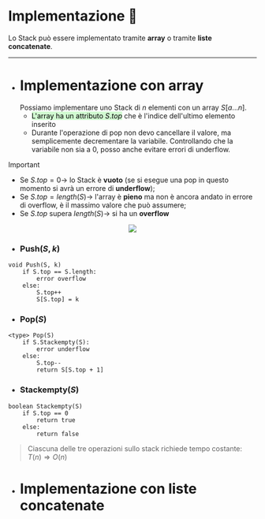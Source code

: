 # Implementazione 🧪
Lo Stack può essere implementato tramite **array** o tramite **liste concatenate**.
***
- # Implementazione con array
	Possiamo implementare uno Stack di $n$ elementi con un array $S$[$a...n$].
	- <mark style="background: #BBFABBA6;">L'array ha un attributo $S.top$</mark> che è l'indice dell'ultimo elemento inserito
	- Durante l'operazione di pop non devo cancellare il valore, ma semplicemente decrementare la variabile. Controllando che la variabile non sia a $0$, posso anche evitare errori di underflow.

>[!Important]
>- Se $S.top=0 \rightarrow$ lo Stack è **vuoto** (se si esegue una pop in questo momento si avrà un errore di **underflow**);
>- Se $S.top=length(S) \rightarrow$ l'array è **pieno** ma non è ancora andato in errore di overflow, è il massimo valore che può assumere;
>- Se $S.top$ supera $length(S) \rightarrow$ si ha un **overflow**

<center><img src="https://api.codewithharry.com/media/videoSeriesFiles/courseFiles/data-structures-and-algorithms-in-hindi-23/Image_1.JPG"></center>

- ### Push($S, k$)
``` Pseudocodice TI:"Push" "FOLD"
void Push(S, k)
	if S.top == S.length:
		error overflow
	else:
		S.top++
		S[S.top] = k
```

- ### Pop($S$)
``` Pseudocodice TI:"Pop" "FOLD"
<type> Pop(S)
	if S.Stackempty(S):
		error underflow
	else:
		S.top--
		return S[S.top + 1]
```

- ### Stackempty($S$)
``` Pseudocodice TI:"Stackempty" "FOLD"
boolean Stackempty(S)
	if S.top == 0
		return true
	else:
		return false
```

>Ciascuna delle tre operazioni sullo stack richiede tempo costante:
>$T(n) \Rightarrow O(n)$

- # Implementazione con liste concatenate
